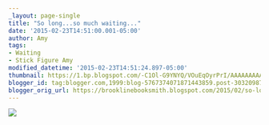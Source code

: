 ```yaml
---
_layout: page-single
title: "So long...so much waiting..."
date: '2015-02-23T14:51:00.001-05:00'
author: Amy
tags:
- Waiting
- Stick Figure Amy
modified_datetime: '2015-02-23T14:51:24.897-05:00'
thumbnail: https://1.bp.blogspot.com/-C1Ol-G9YNYQ/VOuEqOyrPrI/AAAAAAAAAu8/geMRRA4-4n8/s72-c/Waiting%2BAmy.png
blogger_id: tag:blogger.com,1999:blog-5767374071871443859.post-3032098798751563916
blogger_orig_url: https://brooklinebooksmith.blogspot.com/2015/02/so-longso-much-waiting.html
---
```

[![](https://1.bp.blogspot.com/-C1Ol-G9YNYQ/VOuEqOyrPrI/AAAAAAAAAu8/geMRRA4-4n8/s1600/Waiting%2BAmy.png)](https://1.bp.blogspot.com/-C1Ol-G9YNYQ/VOuEqOyrPrI/AAAAAAAAAu8/geMRRA4-4n8/s1600/Waiting%2BAmy.png)